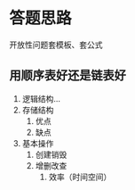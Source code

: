 # 答题思路

开放性问题套模板、套公式

## 用顺序表好还是链表好

1. 逻辑结构...  
2. 存储结构
    1. 优点
    2. 缺点
3. 基本操作
    1. 创建销毁
    2. 增删改查
        1. 效率（时间空间）
